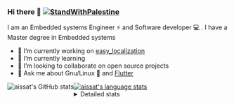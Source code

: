 <!--[![Stand With Palestine](https://raw.githubusercontent.com/TheBSD/StandWithPalestine/main/banner-no-action.svg)](https://thebsd.github.io/StandWithPalestine)-->
### Hi there 👋   [![StandWithPalestine](https://raw.githubusercontent.com/TheBSD/StandWithPalestine/main/badges/StandWithPalestine.svg)](https://github.com/TheBSD/StandWithPalestine/blob/main/docs/README.md)

I am an Embedded systems Engineer ⚡️ and Software developer 💻 . I have a Master degree in Embedded systems
- 🔭 I’m currently working on [easy_localization](https://pub.dev/packages/easy_localization)
- 🌱 I’m currently learning 
- 👯 I’m looking to collaborate on open source projects
- 💬 Ask me about  Gnu/Linux 🐧 and [Flutter](https://flutter.dev) 

<a href="https://profile-summary-for-github.com/user/aissat">
  <img align="left" height="170px" src="https://github-readme-stats.vercel.app/api?username=aissat&show_icons=true&line_height=27&count_private=true&include_all_commits=true" alt="aissat's GitHub stats"/>
  <img src="https://github-readme-stats.vercel.app/api/top-langs/?username=aissat&hide_langs_below=5&layout=compact" alt="aissat's language stats"/>
</a>

<details>
<summary>Detailed stats</summary>
 

### 🧐 Waka Stats

<!--START_SECTION:waka-->
![Code Time](http://img.shields.io/badge/Code%20Time-6%2C699%20hrs%2027%20mins-blue)

![Profile Views](http://img.shields.io/badge/Profile%20Views-0-blue)

![Lines of code](https://img.shields.io/badge/From%20Hello%20World%20I%27ve%20Written-2.2%20million%20lines%20of%20code-blue)

**🐱 My GitHub Data** 

> 📦 123.4 kB Used in GitHub's Storage 
 > 
> 🏆 44 Contributions in the Year 2025
 > 
> 💼 Opted to Hire
 > 
> 📜 172 Public Repositories 
 > 
> 🔑 33 Private Repositories 
 > 
**I'm a Night 🦉** 

```text
🌞 Morning                596 commits         ██░░░░░░░░░░░░░░░░░░░░░░░   07.41 % 
🌆 Daytime                1420 commits        ████░░░░░░░░░░░░░░░░░░░░░   17.64 % 
🌃 Evening                3318 commits        ██████████░░░░░░░░░░░░░░░   41.23 % 
🌙 Night                  2714 commits        ████████░░░░░░░░░░░░░░░░░   33.72 % 
```
📅 **I'm Most Productive on Thursday** 

```text
Monday                   747 commits         ██░░░░░░░░░░░░░░░░░░░░░░░   09.28 % 
Tuesday                  1292 commits        ████░░░░░░░░░░░░░░░░░░░░░   16.05 % 
Wednesday                993 commits         ███░░░░░░░░░░░░░░░░░░░░░░   12.34 % 
Thursday                 1596 commits        █████░░░░░░░░░░░░░░░░░░░░   19.83 % 
Friday                   1323 commits        ████░░░░░░░░░░░░░░░░░░░░░   16.44 % 
Saturday                 1319 commits        ████░░░░░░░░░░░░░░░░░░░░░   16.39 % 
Sunday                   778 commits         ██░░░░░░░░░░░░░░░░░░░░░░░   09.67 % 
```


📊 **This Week I Spent My Time On** 

```text
🕑︎ Time Zone: Africa/Algiers

💬 Programming Languages: 
No Activity Tracked This Week

🔥 Editors: 
No Activity Tracked This Week

💻 Operating System: 
No Activity Tracked This Week
```

**I Mostly Code in Dart** 

```text
Dart                     36 repos            ████████░░░░░░░░░░░░░░░░░   33.03 % 
C++                      11 repos            ███░░░░░░░░░░░░░░░░░░░░░░   10.09 % 
TypeScript               11 repos            ███░░░░░░░░░░░░░░░░░░░░░░   10.09 % 
JavaScript               7 repos             ██░░░░░░░░░░░░░░░░░░░░░░░   06.42 % 
Rust                     3 repos             █░░░░░░░░░░░░░░░░░░░░░░░░   02.75 % 
```



**Timeline**

![Lines of Code chart](https://raw.githubusercontent.com/aissat/aissat/master/assets/bar_graph.png)


 Last Updated on 04/07/2025 01:26:59 UTC
<!--END_SECTION:waka-->

</details>
